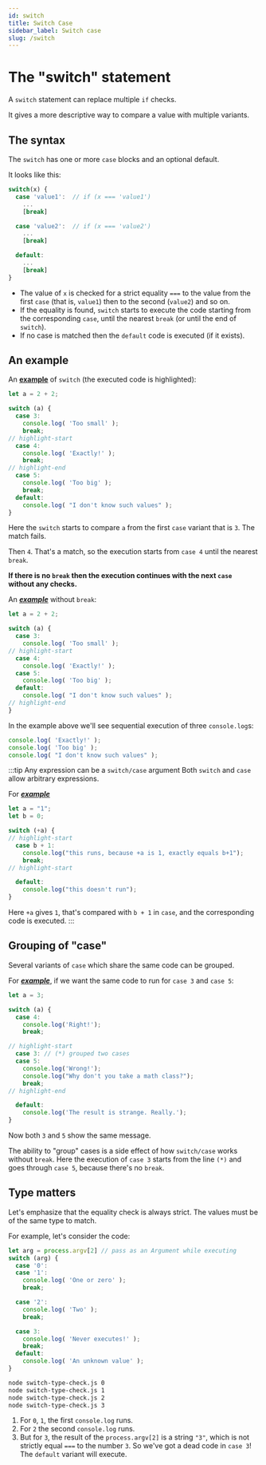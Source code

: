 ```yaml
---
id: switch
title: Switch Case    
sidebar_label: Switch case 
slug: /switch
---
```


# The "switch" statement

A `switch` statement can replace multiple `if` checks.

It gives a more descriptive way to compare a value with multiple variants.

## The syntax

The `switch` has one or more `case` blocks and an optional default.

It looks like this:

```js 
switch(x) {
  case 'value1':  // if (x === 'value1')
    ...
    [break]

  case 'value2':  // if (x === 'value2')
    ...
    [break]

  default:
    ...
    [break]
}
```

- The value of `x` is checked for a strict equality `===` to the value from the first `case` (that is, `value1`) then to the second (`value2`) and so on.
- If the equality is found, `switch` starts to execute the code starting from the corresponding `case`, until the nearest `break` (or until the end of `switch`).
- If no case is matched then the `default` code is executed (if it exists).

## An example

An **[example](https://github.com/siddhirajpantoji/nodejs-tutorial/blob/main/static/code-snippets/switch-examples/simple-switch.js)** of `switch` (the executed code is highlighted):

```js
let a = 2 + 2;

switch (a) {
  case 3:
    console.log( 'Too small' );
    break;
// highlight-start
  case 4:
    console.log( 'Exactly!' );
    break;
// highlight-end
  case 5:
    console.log( 'Too big' );
    break;
  default:
    console.log( "I don't know such values" );
}
```

Here the `switch` starts to compare `a` from the first `case` variant that is `3`. The match fails.

Then `4`. That's a match, so the execution starts from `case 4` until the nearest `break`.

**If there is no `break` then the execution continues with the next `case` without any checks.**

An ***[example](https://github.com/siddhirajpantoji/nodejs-tutorial/blob/main/static/code-snippets/switch-examples/switch-without-break.js)*** without `break`:

```js run
let a = 2 + 2;

switch (a) {
  case 3:
    console.log( 'Too small' );
// highlight-start
  case 4:
    console.log( 'Exactly!' );
  case 5:
    console.log( 'Too big' );
  default:
    console.log( "I don't know such values" );
// highlight-end
}
```

In the example above we'll see sequential execution of three `console.log`s:

```js
console.log( 'Exactly!' );
console.log( 'Too big' );
console.log( "I don't know such values" );
```

:::tip Any expression can be a `switch/case` argument
Both `switch` and `case` allow arbitrary expressions.

For ***[example](https://github.com/siddhirajpantoji/nodejs-tutorial/blob/main/static/code-snippets/switch-examples/switch-arbitary.js)***

```js 
let a = "1";
let b = 0;

switch (+a) {
// highlight-start
  case b + 1:
    console.log("this runs, because +a is 1, exactly equals b+1");
    break;
// highlight-start

  default:
    console.log("this doesn't run");
}
```
Here `+a` gives `1`, that's compared with `b + 1` in `case`, and the corresponding code is executed.
:::

## Grouping of "case"

Several variants of `case` which share the same code can be grouped.

For ***[example](https://github.com/siddhirajpantoji/nodejs-tutorial/blob/main/static/code-snippets/switch-examples/switch-case-group.js)***, if we want the same code to run for `case 3` and `case 5`:

```js 
let a = 3;

switch (a) {
  case 4:
    console.log('Right!');
    break;

// highlight-start
  case 3: // (*) grouped two cases
  case 5:
    console.log('Wrong!');
    console.log("Why don't you take a math class?");
    break;
// highlight-end

  default:
    console.log('The result is strange. Really.');
}
```

Now both `3` and `5` show the same message.

The ability to "group" cases is a side effect of how `switch/case` works without `break`. Here the execution of `case 3` starts from the line `(*)` and goes through `case 5`, because there's no `break`.

## Type matters

Let's emphasize that the equality check is always strict. The values must be of the same type to match.

For example, let's consider the code:

```js 
let arg = process.argv[2] // pass as an Argument while executing 
switch (arg) {
  case '0':
  case '1':
    console.log( 'One or zero' );
    break;

  case '2':
    console.log( 'Two' );
    break;

  case 3:
    console.log( 'Never executes!' );
    break;
  default:
    console.log( 'An unknown value' );
}
```

```bash
node switch-type-check.js 0
node switch-type-check.js 1
node switch-type-check.js 2
node switch-type-check.js 3

```

1. For `0`, `1`, the first `console.log` runs.
2. For `2` the second `console.log` runs.
3. But for `3`, the result of the `process.argv[2]` is a string `"3"`, which is not strictly equal `===` to the number `3`. So we've got a dead code in `case 3`! The `default` variant will execute.
